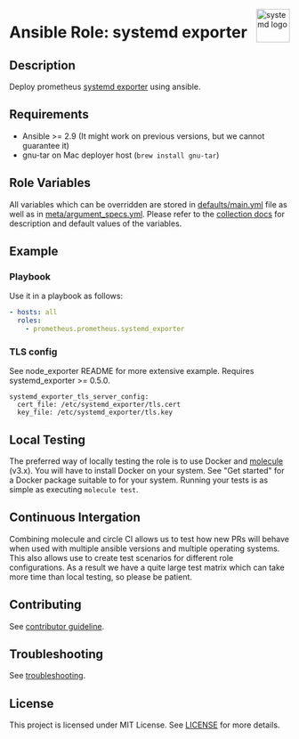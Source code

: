 <p><img src="https://brand.systemd.io/assets/png/systemd-logomark.png" alt="systemd logo" title="systemd" align="right" height="60" /></p>

# Ansible Role: systemd exporter

## Description

Deploy prometheus [systemd exporter](https://github.com/prometheus-community/systemd_exporter) using ansible.

## Requirements

- Ansible >= 2.9 (It might work on previous versions, but we cannot guarantee it)
- gnu-tar on Mac deployer host (`brew install gnu-tar`)

## Role Variables

All variables which can be overridden are stored in [defaults/main.yml](defaults/main.yml) file as well as in [meta/argument_specs.yml](meta/argument_specs.yml).
Please refer to the [collection docs](https://prometheus-community.github.io/ansible/branch/main/systemd_exporter_role.html) for description and default values of the variables.

## Example

### Playbook

Use it in a playbook as follows:
```yaml
- hosts: all
  roles:
    - prometheus.prometheus.systemd_exporter
```

### TLS config

See node_exporter README for more extensive example. Requires systemd_exporter >= 0.5.0.

    systemd_exporter_tls_server_config:
      cert_file: /etc/systemd_exporter/tls.cert
      key_file: /etc/systemd_exporter/tls.key

## Local Testing

The preferred way of locally testing the role is to use Docker and [molecule](https://github.com/ansible-community/molecule) (v3.x). You will have to install Docker on your system. See "Get started" for a Docker package suitable to for your system. Running your tests is as simple as executing `molecule test`.

## Continuous Intergation

Combining molecule and circle CI allows us to test how new PRs will behave when used with multiple ansible versions and multiple operating systems. This also allows use to create test scenarios for different role configurations. As a result we have a quite large test matrix which can take more time than local testing, so please be patient.

## Contributing

See [contributor guideline](CONTRIBUTING.md).

## Troubleshooting

See [troubleshooting](TROUBLESHOOTING.md).

## License

This project is licensed under MIT License. See [LICENSE](/LICENSE) for more details.
